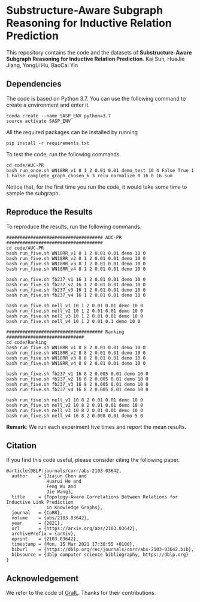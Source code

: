 # Substructure-Aware Subgraph Reasoning for Inductive Relation Prediction

This repository contains the code and the datasets of **Substructure-Aware Subgraph Reasoning for Inductive Relation Prediction**. Kai Sun, HuaJie Jiang, YongLi Hu, BaoCai Yin

## Dependencies
The code is based on Python 3.7. You can use the following command to create a environment and enter it.
```shell script
conda create --name SASP_ENV python=3.7
source activate SASP_ENV
```
All the required packages can be installed by running 
```shell script
pip install -r requirements.txt
```
To test the code, run the following commands.

```shell script
cd code/AUC-PR
bash run_once.sh WN18RR_v1 8 1 2 0.01 0.01 demo_test 10 4 False True 1 1 False complete_graph_chosen_k 3 relu normalize 0 16 0 16 sum
```

Notice that, for the first time you run the code, it would take some time to sample the subgraph. 

## Reproduce the Results

To reproduce the results, run the following commands. 

```shell script
#################################### AUC-PR ####################################
cd code/AUC-PR
bash run_five.sh WN18RR_v1 8 1 2 0.01 0.01 demo 10 0
bash run_five.sh WN18RR_v2 8 1 2 0.01 0.01 demo 10 0
bash run_five.sh WN18RR_v3 8 1 2 0.01 0.01 demo 10 0
bash run_five.sh WN18RR_v4 8 1 2 0.01 0.01 demo 10 0

bash run_five.sh fb237_v1 16 1 2 0.01 0.01 demo 10 0
bash run_five.sh fb237_v2 16 1 2 0.01 0.01 demo 10 0
bash run_five.sh fb237_v3 16 1 2 0.01 0.01 demo 10 0
bash run_five.sh fb237_v4 16 1 2 0.01 0.01 demo 10 0

bash run_five.sh nell_v1 10 1 2 0.01 0.01 demo 10 0
bash run_five.sh nell_v2 10 1 2 0.01 0.01 demo 10 0
bash run_five.sh nell_v3 10 1 2 0.01 0.01 demo 10 0
bash run_five.sh nell_v4 10 1 2 0.01 0.1 demo 10 0

#################################### Ranking #############################
cd code/Ranking
bash run_five.sh WN18RR_v1 8 8 2 0.01 0.01 demo 10 0
bash run_five.sh WN18RR_v2 8 8 2 0.01 0.01 demo 10 0
bash run_five.sh WN18RR_v3 8 8 2 0.01 0.01 demo 10 0
bash run_five.sh WN18RR_v4 8 8 2 0.01 0.01 demo 10 0

bash run_five.sh fb237_v1 16 8 2 0.005 0.01 demo 10 0
bash run_five.sh fb237_v2 16 8 2 0.005 0.01 demo 10 0
bash run_five.sh fb237_v3 16 8 2 0.005 0.01 demo 10 0
bash run_five.sh fb237_v4 16 8 2 0.005 0.01 demo 10 0

bash run_five.sh nell_v1 10 8 2 0.01 0.01 demo 10 0
bash run_five.sh nell_v2 10 8 2 0.01 0.01 demo 10 0
bash run_five.sh nell_v3 10 8 2 0.01 0.01 demo 10 0
bash run_five.sh nell_v4 16 8 2 0.008 0.01 demo 5 0
```

**Remark**:  We run each experiment five times and report the mean results.

## Citation
If you find this code useful, please consider citing the following paper.
```shell script
@article{DBLP:journals/corr/abs-2103-03642,
  author    = {Jiajun Chen and
               Huarui He and
               Feng Wu and
               Jie Wang},
  title     = {Topology-Aware Correlations Between Relations for Inductive Link Prediction
               in Knowledge Graphs},
  journal   = {CoRR},
  volume    = {abs/2103.03642},
  year      = {2021},
  url       = {https://arxiv.org/abs/2103.03642},
  archivePrefix = {arXiv},
  eprint    = {2103.03642},
  timestamp = {Mon, 15 Mar 2021 17:30:55 +0100},
  biburl    = {https://dblp.org/rec/journals/corr/abs-2103-03642.bib},
  bibsource = {dblp computer science bibliography, https://dblp.org}
}
```

## Acknowledgement

We refer to the code of [GraIL](https://github.com/kkteru/grail). Thanks for their contributions.
